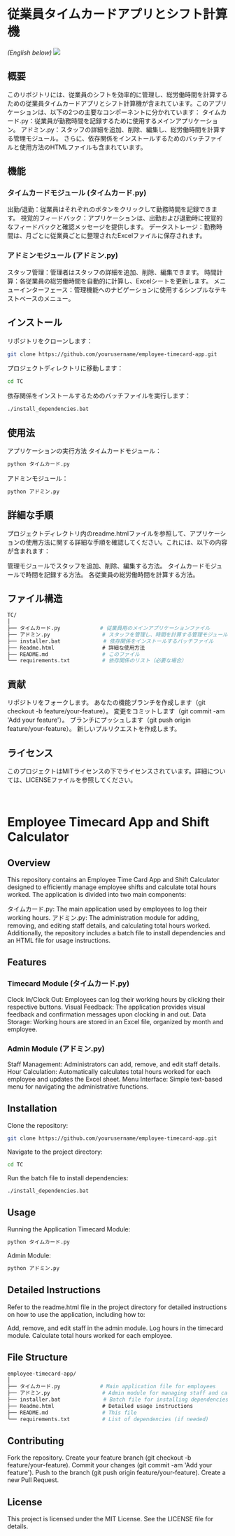 # 従業員タイムカードアプリとシフト計算機
*(English below)*
<img src="preview.gif">
## 概要
このリポジトリには、従業員のシフトを効率的に管理し、総労働時間を計算するための従業員タイムカードアプリとシフト計算機が含まれています。このアプリケーションは、以下の2つの主要なコンポーネントに分かれています：
タイムカード.py：従業員が勤務時間を記録するために使用するメインアプリケーション。
アドミン.py：スタッフの詳細を追加、削除、編集し、総労働時間を計算する管理モジュール。
さらに、依存関係をインストールするためのバッチファイルと使用方法のHTMLファイルも含まれています。

## 機能
### タイムカードモジュール (タイムカード.py)
出勤/退勤：従業員はそれぞれのボタンをクリックして勤務時間を記録できます。
視覚的フィードバック：アプリケーションは、出勤および退勤時に視覚的なフィードバックと確認メッセージを提供します。
データストレージ：勤務時間は、月ごとに従業員ごとに整理されたExcelファイルに保存されます。
### アドミンモジュール (アドミン.py)
スタッフ管理：管理者はスタッフの詳細を追加、削除、編集できます。
時間計算：各従業員の総労働時間を自動的に計算し、Excelシートを更新します。
メニューインターフェース：管理機能へのナビゲーションに使用するシンプルなテキストベースのメニュー。

## インストール
リポジトリをクローンします：
```bash
git clone https://github.com/yourusername/employee-timecard-app.git
```
プロジェクトディレクトリに移動します：

```bash
cd TC
```
依存関係をインストールするためのバッチファイルを実行します：

```bash
./install_dependencies.bat
```
## 使用法
アプリケーションの実行方法
タイムカードモジュール：

```bash
python タイムカード.py
```
アドミンモジュール：

```bash
python アドミン.py
```
## 詳細な手順
プロジェクトディレクトリ内のreadme.htmlファイルを参照して、アプリケーションの使用方法に関する詳細な手順を確認してください。これには、以下の内容が含まれます：

管理モジュールでスタッフを追加、削除、編集する方法。
タイムカードモジュールで時間を記録する方法。
各従業員の総労働時間を計算する方法。

## ファイル構造
```bash
TC/
│
├── タイムカード.py          　 # 従業員用のメインアプリケーションファイル
├── アドミン.py             　  # スタッフを管理し、時間を計算する管理モジュール
├── installer.bat  　          # 依存関係をインストールするバッチファイル
├── Readme.html            　　# 詳細な使用方法
├── README.md             　　 # このファイル
└── requirements.txt      　　 # 依存関係のリスト（必要な場合）
```
## 貢献
リポジトリをフォークします。
あなたの機能ブランチを作成します（git checkout -b feature/your-feature）。
変更をコミットします（git commit -am 'Add your feature'）。
ブランチにプッシュします（git push origin feature/your-feature）。
新しいプルリクエストを作成します。

## ライセンス
このプロジェクトはMITライセンスの下でライセンスされています。詳細については、LICENSEファイルを参照してください。

<br>


# Employee Timecard App and Shift Calculator
## Overview
This repository contains an Employee Time Card App and Shift Calculator designed to efficiently manage employee shifts and calculate total hours worked. The application is divided into two main components:

タイムカード.py: The main application used by employees to log their working hours.
アドミン.py: The administration module for adding, removing, and editing staff details, and calculating total hours worked.
Additionally, the repository includes a batch file to install dependencies and an HTML file for usage instructions.

## Features
### Timecard Module (タイムカード.py)
Clock In/Clock Out: Employees can log their working hours by clicking their respective buttons.
Visual Feedback: The application provides visual feedback and confirmation messages upon clocking in and out.
Data Storage: Working hours are stored in an Excel file, organized by month and employee.
### Admin Module (アドミン.py)
Staff Management: Administrators can add, remove, and edit staff details.
Hour Calculation: Automatically calculates total hours worked for each employee and updates the Excel sheet.
Menu Interface: Simple text-based menu for navigating the administrative functions.

## Installation
Clone the repository:
```bash
git clone https://github.com/yourusername/employee-timecard-app.git
```
Navigate to the project directory:
```bash
cd TC
```
Run the batch file to install dependencies:
```bash
./install_dependencies.bat
```
## Usage
Running the Application
Timecard Module:
```bash
python タイムカード.py
```

Admin Module:
```bash
python アドミン.py
```

## Detailed Instructions
Refer to the readme.html file in the project directory for detailed instructions on how to use the application, including how to:

Add, remove, and edit staff in the admin module.
Log hours in the timecard module.
Calculate total hours worked for each employee.

## File Structure
```bash
employee-timecard-app/
│
├── タイムカード.py          　 # Main application file for employees
├── アドミン.py             　  # Admin module for managing staff and calculating hours
├── installer.bat  　          # Batch file for installing dependencies
├── Readme.html            　　# Detailed usage instructions
├── README.md             　　 # This file
└── requirements.txt      　　 # List of dependencies (if needed)
```
## Contributing
Fork the repository.
Create your feature branch (git checkout -b feature/your-feature).
Commit your changes (git commit -am 'Add your feature').
Push to the branch (git push origin feature/your-feature).
Create a new Pull Request.

## License
This project is licensed under the MIT License. See the LICENSE file for details.

